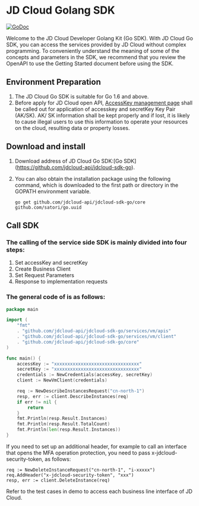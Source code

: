 
# JD Cloud Golang SDK

[![GoDoc](https://godoc.org/github.com/jdcloud-api/jdcloud-sdk-go?status.svg)](https://godoc.org/github.com/jdcloud-api/jdcloud-sdk-go)

Welcome to the JD Cloud Developer Golang Kit (Go SDK). With JD Cloud Go SDK, you can access the services provided by JD Cloud without complex programming.
To conveniently understand the meaning of some of the concepts and parameters in the SDK, we recommend that you review the OpenAPI to use the Getting Started document before using the SDK.

## Environment Preparation
1. The JD Cloud Go SDK is suitable for Go 1.6 and above.
2. Before apply for JD Cloud open API, [AccessKey management page](https://uc.jdcloud.com/accesskey/index) shall be called out for application of accesskey and secretKey Key Pair (AK/SK). AK/ SK information shall be kept properly and if lost, it is likely to cause illegal users to use this information to operate your resources on the cloud, resulting data or property losses.

## Download and install
1. Download address of JD Cloud Go SDK:[Go SDK] (https://github.com/jdcloud-api/jdcloud-sdk-go).
2. You can also obtain the installation package using the following command, which is downloaded to the first path or directory in the GOPATH environment variable.

    `go get github.com/jdcloud-api/jdcloud-sdk-go/core github.com/satori/go.uuid`

## Call SDK
### The calling of the service side SDK is mainly divided into four steps:
1. Set accessKey and secretKey
2. Create Business Client
3. Set Request Parameters
4. Response to implementation requests

### The general code of is as follows:
``` go
package main

import (
	"fmt"
  	. "github.com/jdcloud-api/jdcloud-sdk-go/services/vm/apis"
	. "github.com/jdcloud-api/jdcloud-sdk-go/services/vm/client"
	. "github.com/jdcloud-api/jdcloud-sdk-go/core"
)

func main() {
	accessKey := "xxxxxxxxxxxxxxxxxxxxxxxxxxxxxxxx"
	secretKey := "xxxxxxxxxxxxxxxxxxxxxxxxxxxxxxxx"
	credentials := NewCredentials(accessKey, secretKey)
	client := NewVmClient(credentials)

	req := NewDescribeInstancesRequest("cn-north-1")
	resp, err := client.DescribeInstances(req)
	if err != nil {
		return
	}
	fmt.Println(resp.Result.Instances)
	fmt.Println(resp.Result.TotalCount)
	fmt.Println(len(resp.Result.Instances))
}
```
If you need to set up an additional header, for example to call an interface that opens the MFA operation protection, you need to pass x-jdcloud-security-token, as follows:
```
req := NewDeleteInstanceRequest("cn-north-1", "i-xxxxx")
req.AddHeader("x-jdcloud-security-token", "xxx")
resp, err := client.DeleteInstance(req)
```
Refer to the test cases in demo to access each business line interface of JD Cloud.
